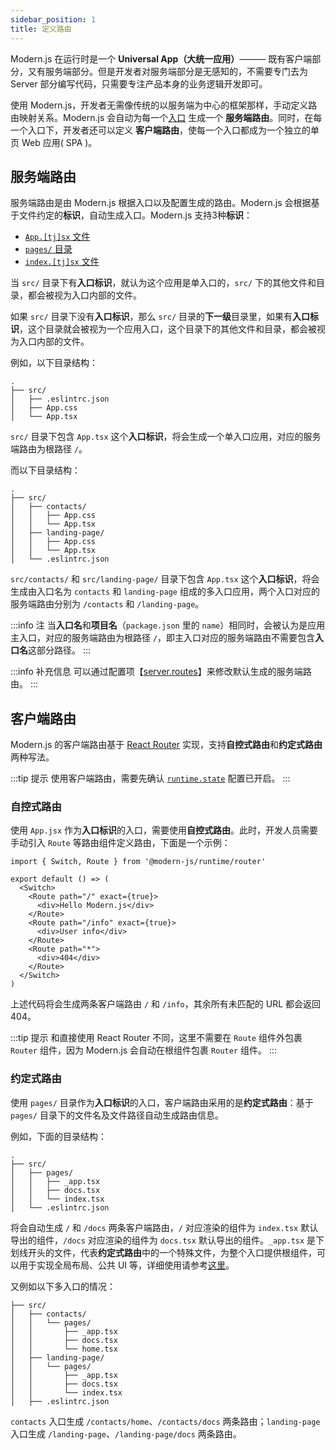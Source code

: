 ```yaml
---
sidebar_position: 1
title: 定义路由
---
```


Modern.js 在运行时是一个 **Universal App（大统一应用）**——— 既有客户端部分，又有服务端部分。但是开发者对服务端部分是无感知的，不需要专门去为 Server 部分编写代码，只需要专注产品本身的业务逻辑开发即可。

使用 Modern.js，开发者无需像传统的以服务端为中心的框架那样，手动定义路由映射关系。Modern.js 会自动为每一个[入口](/docs/guides/tutorials/c07-app-entry/7.1-intro) 生成一个 **服务端路由**。同时，在每一个入口下，开发者还可以定义 **客户端路由**，使每一个入口都成为一个独立的单页 Web 应用( SPA )。

## 服务端路由

服务端路由是由 Modern.js 根据入口以及配置生成的路由。Modern.js 会根据基于文件约定的**标识**，自动生成入口。Modern.js 支持3种**标识**：

- [`App.[tj]sx` 文件](/docs/apis/hooks/mwa/src/app)
- [`pages/` 目录](/docs/apis/hooks/mwa/src/pages)
- [`index.[tj]sx` 文件](/docs/apis/hooks/mwa/src/index)

当 `src/` 目录下有**入口标识**，就认为这个应用是单入口的，`src/` 下的其他文件和目录，都会被视为入口内部的文件。

如果 `src/` 目录下没有**入口标识**，那么 `src/` 目录的**下一级**目录里，如果有**入口标识**，这个目录就会被视为一个应用入口，这个目录下的其他文件和目录，都会被视为入口内部的文件。


例如，以下目录结构：

```
.
├── src/
│   ├── .eslintrc.json
│   ├── App.css
│   └── App.tsx
```

`src/` 目录下包含 `App.tsx` 这个**入口标识**，将会生成一个单入口应用，对应的服务端路由为根路径 `/`。

而以下目录结构：

```
.
├── src/
│   ├── contacts/
│   │   ├── App.css
│   │   └── App.tsx
│   ├── landing-page/
│   │   ├── App.css
│   │   └── App.tsx
│   └── .eslintrc.json
```

`src/contacts/` 和 `src/landing-page/` 目录下包含 `App.tsx` 这个**入口标识**，将会生成由入口名为 `contacts` 和 `landing-page` 组成的多入口应用，两个入口对应的服务端路由分别为 `/contacts` 和 `/landing-page`。

:::info 注
当**入口名**和**项目名**（`package.json` 里的 `name`）相同时，会被认为是应用主入口，对应的服务端路由为根路径 `/`，即主入口对应的服务端路由不需要包含**入口名**这部分路径。
:::

:::info 补充信息
可以通过配置项【[server.routes](/docs/apis/config/server/routes)】来修改默认生成的服务端路由。
:::

## 客户端路由

Modern.js 的客户端路由基于 [React Router](https://reactrouter.com/) 实现，支持**自控式路由**和**约定式路由**两种写法。

:::tip 提示
使用客户端路由，需要先确认 [`runtime.state`](/docs/apis/config/runtime/state) 配置已开启。
:::

### 自控式路由

使用 `App.jsx` 作为**入口标识**的入口，需要使用**自控式路由**。此时，开发人员需要手动引入 `Route` 等路由组件定义路由，下面是一个示例：

```tsx title="App.tsx"
import { Switch, Route } from '@modern-js/runtime/router'

export default () => (
  <Switch>
    <Route path="/" exact={true}>
      <div>Hello Modern.js</div>
    </Route>
    <Route path="/info" exact={true}>
      <div>User info</div>
    </Route>
    <Route path="*">
      <div>404</div>
    </Route>
  </Switch>
)
```

上述代码将会生成两条客户端路由 `/` 和 `/info`，其余所有未匹配的 URL 都会返回 404。

:::tip 提示
和直接使用 React Router 不同，这里不需要在 `Route` 组件外包裹 `Router` 组件，因为 Modern.js 会自动在根组件包裹 `Router` 组件。
:::


### 约定式路由

使用 `pages/` 目录作为**入口标识**的入口，客户端路由采用的是**约定式路由**：基于 `pages/` 目录下的文件名及文件路径自动生成路由信息。

例如，下面的目录结构：

```
.
├── src/
│   ├── pages/
│   │   ├── _app.tsx
│   │   ├── docs.tsx
│   │   └── index.tsx
│   └── .eslintrc.json
```

将会自动生成 `/` 和 `/docs` 两条客户端路由，`/` 对应渲染的组件为 `index.tsx` 默认导出的组件，`/docs` 对应渲染的组件为 `docs.tsx` 默认导出的组件。`_app.tsx` 是下划线开头的文件，代表**约定式路由**中的一个特殊文件，为整个入口提供根组件，可以用于实现全局布局、公共 UI 等，详细使用请参考[这里](/docs/apis/hooks/mwa/src/pages#全局-layout)。

又例如以下多入口的情况：

```
├── src/
│   ├── contacts/
│   │   └── pages/
│   │       ├── _app.tsx
│   │       ├── docs.tsx
│   │       └── home.tsx
│   ├── landing-page/
│   │   └── pages/
│   │       ├── _app.tsx
│   │       ├── docs.tsx
│   │       └── index.tsx
│   ├── .eslintrc.json
```

`contacts` 入口生成 `/contacts/home`、`/contacts/docs` 两条路由；`landing-page` 入口生成 `/landing-page`、`/landing-page/docs` 两条路由。

